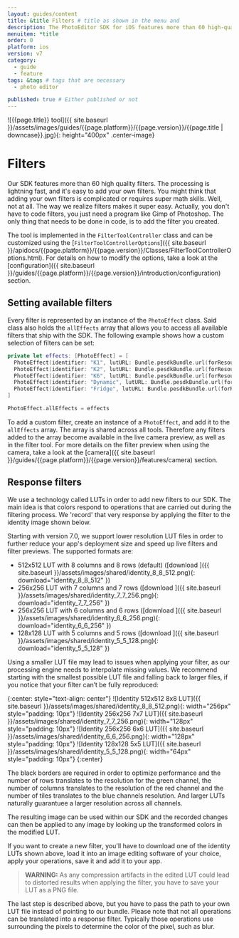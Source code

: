 ```yaml
---
layout: guides/content
title: &title Filters # title as shown in the menu and
description: The PhotoEditor SDK for iOS features more than 60 high-quality filters with lightning fast processing. Learn how to easily add your own custom filters.
menuitem: *title
order: 0
platform: ios
version: v7
category:
  - guide
  - feature
tags: &tags # tags that are necessary
  - photo editor

published: true # Either published or not
---
```


![{{page.title}} tool]({{ site.baseurl }}/assets/images/guides/{{page.platform}}/{{page.version}}/{{page.title | downcase}}.jpg){: height="400px" .center-image}

# Filters
Our SDK features more than 60 high quality filters. The processing is lightning fast, and it's easy to add your own filters.
You might think that adding your own filters is complicated or requires super math skills.
Well, not at all. The way we realize filters makes it super easy. Actually, you don't have to code filters,
you just need a program like Gimp of Photoshop. The only thing that needs to be done in code, is to add the filter you created.

The tool is implemented in the `FilterToolController` class and can be customized using the [`FilterToolControllerOptions`]({{ site.baseurl }}/apidocs/{{page.platform}}/{{page.version}}/Classes/FilterToolControllerOptions.html). For details on how to modify the options, take a look at the [configuration]({{ site.baseurl }}/guides/{{page.platform}}/{{page.version}}/introduction/configuration) section.

## Setting available filters

Every filter is represented by an instance of the `PhotoEffect` class. Said class also holds the `allEffects` array that allows you to access all available filters that ship with the SDK.
The following example shows how a custom selection of filters can be set:

```swift
private let effects: [PhotoEffect] = [
  PhotoEffect(identifier: "K1", lutURL: Bundle.pesdkBundle.url(forResource: "imgly_lut_k1_5_5_128", withExtension: "png"), displayName: "K1"),
  PhotoEffect(identifier: "K2", lutURL: Bundle.pesdkBundle.url(forResource: "imgly_lut_k2_8_8_512", withExtension: "png"), displayName: "K2"),
  PhotoEffect(identifier: "K6", lutURL: Bundle.pesdkBundle.url(forResource: "imgly_lut_k6_5_5_128", withExtension: "png"), displayName: "K6"),
  PhotoEffect(identifier: "Dynamic", lutURL: Bundle.pesdkBundle.url(forResource: "imgly_lut_kdynamic_5_5_128", withExtension: "png"), displayName: "Dynamic"),
  PhotoEffect(identifier: "Fridge", lutURL: Bundle.pesdkBundle.url(forResource: "imgly_lut_fridge_8_8_512", withExtension: "png"), displayName: "Fridge")
]

PhotoEffect.allEffects = effects
```

To add a custom filter, create an instance of a `PhotoEffect`, and add it to the `allEffects` array. The array is shared across all tools. Therefore any filters added to the array become available in the live camera preview, as well as in the filter tool. For more details on the filter preview when using the camera, take a look at the [camera]({{ site.baseurl }}/guides/{{page.platform}}/{{page.version}}/features/camera) section.

## Response filters
We use a technology called LUTs in order to add new filters to our SDK.
The main idea is that colors respond to operations that are carried out during the filtering process. We 'record' that very response by applying the filter to the identity image shown below.

Starting with version 7.0, we support lower resolution LUT files in order to further reduce your app's deployment size and speed up live filters and filter previews. The supported formats are:

- 512x512 LUT with 8 columns and 8 rows (default) ([download ]({{ site.baseurl }}/assets/images/shared/identity_8_8_512.png){: download="identity_8_8_512" })
- 256x256 LUT with 7 columns and 7 rows ([download ]({{ site.baseurl }}/assets/images/shared/identity_7_7_256.png){: download="identity_7_7_256" })
- 256x256 LUT with 6 columns and 6 rows ([download ]({{ site.baseurl }}/assets/images/shared/identity_6_6_256.png){: download="identity_6_6_256" })
- 128x128 LUT with 5 columns and 5 rows ([download ]({{ site.baseurl }}/assets/images/shared/identity_5_5_128.png){: download="identity_5_5_128" })

Using a smaller LUT file may lead to issues when applying your filter, as our processing engine needs to interpolate missing values. We recommend starting with the smallest possible LUT file and falling back to larger files, if you notice that your filter can’t be fully reproduced:

{:center: style="text-align: center"}
![Identity 512x512 8x8 LUT]({{ site.baseurl }}/assets/images/shared/identity_8_8_512.png){: width="256px" style="padding: 10px"}
![Identity 256x256 7x7 LUT]({{ site.baseurl }}/assets/images/shared/identity_7_7_256.png){: width="128px" style="padding: 10px"}
![Identity 256x256 6x6 LUT]({{ site.baseurl }}/assets/images/shared/identity_6_6_256.png){: width="128px" style="padding: 10px"}
![Identity 128x128 5x5 LUT]({{ site.baseurl }}/assets/images/shared/identity_5_5_128.png){: width="64px" style="padding: 10px"}
{:center}

The black borders are required in order to optimize performance and the number of rows translates to the resolution for the green channel, the number of columns translates to the resolution of the red channel and the number of tiles translates to the blue channels resolution. And larger LUTs naturally guarantuee a larger resolution across all channels.

The resulting image can be used within our SDK and the recorded changes can then be applied to any image by looking up the transformed colors in the modified LUT.

If you want to create a new filter, you'll have to download one of the identity LUTs shown above, load it into an image editing software of your choice, apply your operations, save it and add it to your app. 

> __WARNING:__ As any compression artifacts in the edited LUT could lead to distorted results when applying the filter, you have to save your LUT as a PNG file.

The last step is described above, but you have to pass the path to your own LUT file instead of pointing to our bundle. Please note that not all operations can be translated into a response filter.
Typically those operations use surrounding the pixels to determine the color of the pixel, such as blur.
